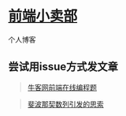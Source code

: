 # [前端小卖部](http://suminhohu.github.io)
个人博客

## 尝试用issue方式发文章

> [牛客网前端在线编程题](https://github.com/suminhohu/suminhohu.github.io/issues/1)

> [斐波那契数列引发的思索](https://github.com/suminhohu/suminhohu.github.io/issues/2)
